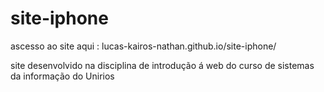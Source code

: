 # site-iphone

ascesso ao site aqui : lucas-kairos-nathan.github.io/site-iphone/

site desenvolvido na disciplina de introdução á web do curso de sistemas da informação do Unirios
